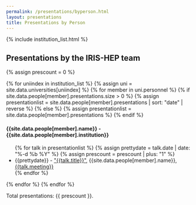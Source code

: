 ```yaml
---
permalink: /presentations/byperson.html
layout: presentations
title: Presentations by Person
---
```


{% include institution_list.html %}

<h2>Presentations by the IRIS-HEP team</h2>
{% assign prescount = 0 %}

{% for uniindex in institution_list %}
{% assign uni = site.data.universities[uniindex] %}
  {% for member in uni.personnel %}
     {% if site.data.people[member].presentations.size > 0 %}
       {% assign presentationlist = site.data.people[member].presentations | sort: "date" | reverse %}
     {% else %}
       {% assign presentationlist = site.data.people[member].presentations %}
     {% endif %}
<h4>{{site.data.people[member].name}} - {{site.data.people[member].institution}}</h4>
<ul>
     {% for talk in presentationlist %}
         {% assign prettydate = talk.date | date: "%-d %b %Y" %}
         {% assign prescount = prescount | plus: "1" %}
         <li> {{prettydate}} - <a href="{{talk.url}}">"{{talk.title}}"</a>, {{site.data.people[member].name}}, <a href="{{talk.meetingurl}}">{{talk.meeting}}</a></li>
     {% endfor %}
</ul>
  {% endfor %}
{% endfor %}

Total presentations: {{ prescount }}.


